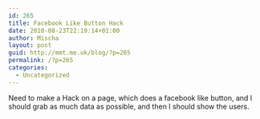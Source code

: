 ```yaml
---
id: 265
title: Facebook Like Button Hack
date: 2010-08-23T22:19:14+01:00
author: Mischa
layout: post
guid: http://mmt.me.uk/blog/?p=265
permalink: /?p=265
categories:
  - Uncategorized
---
```

Need to make a Hack on a page, which does a facebook like button, and I should grab as much data as possible, and then I should show the users.